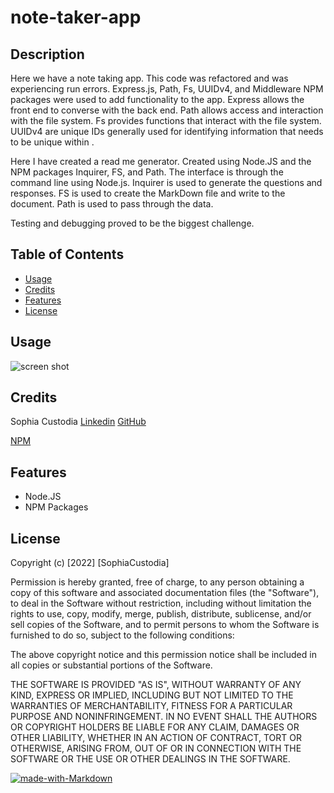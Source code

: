 # note-taker-app

## Description 

Here we have a note taking app. This code was refactored and was experiencing run errors. Express.js, Path, Fs, UUIDv4, and Middleware NPM packages were used to add functionality to the app. Express allows the front end to converse with the back end. Path allows access and interaction with the file system. Fs provides functions that interact with the file system. UUIDv4 are unique IDs generally used for identifying information that needs to be unique within . 

Here I have created a read me generator. Created using Node.JS and the NPM packages Inquirer, FS, and Path. The interface is through the command line using Node.js. Inquirer is used to generate the questions and responses. FS is used to create the MarkDown file and write to the document. Path is used to pass through the data. 

Testing and debugging proved to be the biggest challenge.


## Table of Contents

* [Usage](#usage)
* [Credits](#credits)
* [Features](#features)
* [License](#license)



## Usage 

![screen shot](./screenshot.PNG)

## Credits

Sophia Custodia
[Linkedin](https://www.linkedin.com/in/sophia-custodia/)
[GitHub](https://github.com/Sophtron5000)

[NPM](https://docs.npmjs.com/)

## Features

* Node.JS
* NPM Packages

## License

Copyright (c) [2022] [SophiaCustodia]

Permission is hereby granted, free of charge, to any person obtaining a copy
of this software and associated documentation files (the "Software"), to deal
in the Software without restriction, including without limitation the rights
to use, copy, modify, merge, publish, distribute, sublicense, and/or sell
copies of the Software, and to permit persons to whom the Software is
furnished to do so, subject to the following conditions:

The above copyright notice and this permission notice shall be included in all
copies or substantial portions of the Software.

THE SOFTWARE IS PROVIDED "AS IS", WITHOUT WARRANTY OF ANY KIND, EXPRESS OR
IMPLIED, INCLUDING BUT NOT LIMITED TO THE WARRANTIES OF MERCHANTABILITY,
FITNESS FOR A PARTICULAR PURPOSE AND NONINFRINGEMENT. IN NO EVENT SHALL THE
AUTHORS OR COPYRIGHT HOLDERS BE LIABLE FOR ANY CLAIM, DAMAGES OR OTHER
LIABILITY, WHETHER IN AN ACTION OF CONTRACT, TORT OR OTHERWISE, ARISING FROM,
OUT OF OR IN CONNECTION WITH THE SOFTWARE OR THE USE OR OTHER DEALINGS IN THE
SOFTWARE.


[![made-with-Markdown](https://img.shields.io/badge/Made%20with-Markdown-1f425f.svg)](http://commonmark.org)